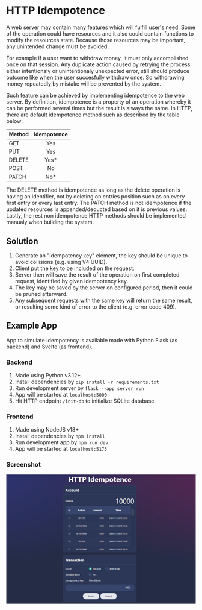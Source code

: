 # HTTP Idempotence
A web server may contain many features which will fulfill user's need. Some of the operation could have resources and it also could contain functions to modify the resources state. Because those resources may be important, any unintended change must be avoided.

For example if a user want to withdraw money, it must only accomplished once on that session. Any duplicate action caused by retrying the process either intentionaly or unintentionaly unexpected error, still should produce outcome like when the user succesfully withdraw once. So withdrawing money repeatedly by mistake will be prevented by the system.

Such feature can be achieved by implementing idempotence to the web server. By definition, idempotence is a property of an operation whereby it can be performed several times but the result is always the same. In HTTP, there are default idempotence method such as described by the table below:

| Method | Idempotence | 
| - | :-: |
| GET | Yes |
| PUT | Yes |
| DELETE | Yes* |
| POST | No |
| PATCH | No* |

The DELETE method is idempotence as long as the delete operation is having an identifier, not by deleting on entries position such as on every first entry or every last entry. The PATCH method is not idempotence if the updated resources is appended/deducted based on it is previous values. Lastly, the rest non idempotence HTTP methods should be implemented manualy when building the system.

## Solution
1. Generate an "idempotency key" element, the key should be unique to avoid collisions (e.g. using V4 UUID).
1. Client put the key to be included on the request.
1. Server then will save the result of the operation on first completed request, identified by given idempotency key.
1. The key may be saved by the server on configured period, then it could be pruned afterward.
1. Any subsequent requests with the same key will return the same result, or resulting some kind of error to the client (e.g. error code 409).

## Example App
App to simulate Idempotency is available made with Python Flask (as backend) and Svelte (as frontend).

### Backend
1. Made using Python v3.12+
2. Install dependencies by `pip install -r requirements.txt`
3. Run development server by `flask --app server run`
4. App will be started at `localhost:5000`
5. Hit HTTP endpoint `/init-db` to initialize SQLite database

### Frontend
1. Made using NodeJS v18+
2. Install dependencies by `npm install`
3. Run development app by `npm run dev`
4. App will be started at `localhost:5173`

### Screenshot
![img.png](demo_app.png)